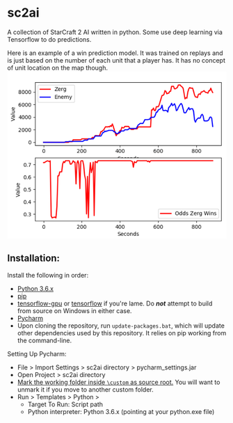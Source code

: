 # sc2ai

A collection of StarCraft 2 AI written in python. Some use deep learning via Tensorflow to do predictions.

Here is an example of a win prediction model. It was trained on replays and is just based on the number of each unit that a player has. It has no concept of unit location on the map though.
![](https://raw.githubusercontent.com/lfricken/sc2ai/master/win_odds_zerg.png "Score is in game score aggregate of resources and units.")

## Installation:
Install the following in order:
* [Python 3.6.x](https://www.python.org/downloads/)
* [pip](https://pip.pypa.io/en/stable/installing/)
* [tensorflow-gpu](https://www.tensorflow.org/install/gpu) or [tensorflow](https://www.tensorflow.org/install/pip) if you're lame. Do **_not_** attempt to build from source on Windows in either case.
* [Pycharm](https://www.jetbrains.com/pycharm/download/#section=windows)
* Upon cloning the repository, run `update-packages.bat`, which will update other dependencies used by this repository. It relies on pip working from the command-line.

Setting Up Pycharm:
* File > Import Settings > sc2ai directory > pycharm_settings.jar
* Open Project > sc2ai directory
* [Mark the working folder inside `\custom` as source root.](https://stackoverflow.com/questions/31432976/pycharm-not-recognizing-packages-even-when-init-py-exits) You will want to unmark it if you move to another custom folder.
* Run > Templates > Python > 
  * Target To Run: Script path
  * Python interpreter: Python 3.6.x (pointing at your python.exe file)

